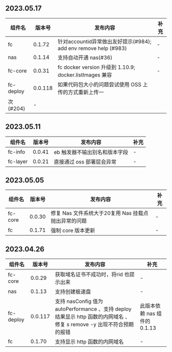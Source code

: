 ## 2023.05.17

| 组件名 | 版本号 | 发布内容 | 补充 |
| --- | --- | --- |--- |
| fc | 0.1.72 | 针对accountid异常做出友好提示(#984); add env remove help (#983) | - |
| nas | 0.1.14 | 支持自动开通 nas(#36) | - |
| fc-core | 0.0.31 | fc docker version 升级到 1.10.9; docker.listImages 兼容 | - |
| fc-deploy | 0.0.118 | 如果代码包大小的问题尝试使用 OSS 上传的方式重新上传一
次 (#204) | - |



## 2023.05.11

| 组件名 | 版本号 | 发布内容 | 补充 |
| --- | --- | --- |--- |
| fc-info | 0.0.41 | eb 触发器不输出别名和版本字段 | - |
| fc-layer | 0.0.21 | 直接通过 oss 部署层会异常 | - |


## 2023.05.05

| 组件名 | 版本号 | 发布内容 | 补充 |
| --- | --- | --- |--- |
| fc-core | 0.0.30 | 修复 Nas 文件系统大于20复用 Nas 挂载点抛出异常的问题 | - |
| fc | 0.1.71 | 强制 core 版本更新 | - |

## 2023.04.26

| 组件名 | 版本号 | 发布内容 | 补充 |
| --- | --- | --- |--- |
| fc-core | 0.0.29 | 获取域名证书不成功时，将rid 也提示出来 | - |
| nas | 0.1.13 | 支持创建极速盘 | - |
| fc-deploy | 0.0.117 | 支持 nasConfig 值为 autoPerformance 、支持 deploy 结果显示 http 函数的内网域名 、修复 s remove -y 出现不符合预期的报错 | 此版本依赖 nas 组件的 0.1.13 |
| fc | 0.1.70 | 支持显示 http 函数的内网域名 | - |




